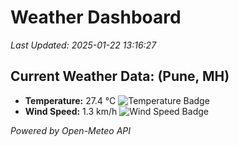 
# Weather Dashboard

_Last Updated: 2025-01-22 13:16:27_

## Current Weather Data: (Pune, MH)
- **Temperature:** 27.4 °C ![Temperature Badge](https://img.shields.io/badge/Temperature-Medium%20Temp-green)
- **Wind Speed:** 1.3 km/h ![Wind Speed Badge](https://img.shields.io/badge/Wind%20Speed-Low%20Wind-blue)

*Powered by Open-Meteo API*
